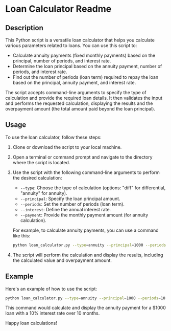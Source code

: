 # Loan Calculator Readme

## Description

This Python script is a versatile loan calculator that helps you calculate various parameters related to loans. You can use this script to:

- Calculate annuity payments (fixed monthly payments) based on the principal, number of periods, and interest rate.
- Determine the loan principal based on the annuity payment, number of periods, and interest rate.
- Find out the number of periods (loan term) required to repay the loan based on the principal, annuity payment, and interest rate.

The script accepts command-line arguments to specify the type of calculation and provide the required loan details. It then validates the input and performs the requested calculation, displaying the results and the overpayment amount (the total amount paid beyond the loan principal).

## Usage

To use the loan calculator, follow these steps:

1. Clone or download the script to your local machine.

2. Open a terminal or command prompt and navigate to the directory where the script is located.

3. Use the script with the following command-line arguments to perform the desired calculation:

   - `--type`: Choose the type of calculation (options: "diff" for differential, "annuity" for annuity).
   - `--principal`: Specify the loan principal amount.
   - `--periods`: Set the number of periods (loan term).
   - `--interest`: Define the annual interest rate.
   - `--payment`: Provide the monthly payment amount (for annuity calculation).

   For example, to calculate annuity payments, you can use a command like this:

   ```bash
   python loan_calculator.py --type=annuity --principal=1000 --periods=10 --interest=10
   ```

4. The script will perform the calculation and display the results, including the calculated value and overpayment amount.

## Example

Here's an example of how to use the script:

```bash
python loan_calculator.py --type=annuity --principal=1000 --periods=10 --interest=10
```

This command would calculate and display the annuity payment for a $1000 loan with a 10% interest rate over 10 months.


Happy loan calculations!